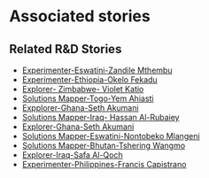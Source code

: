 # Associated stories

<!-- !!DO NOT REMOVE!! start autogenerated hyperlinks -->
## Related R&D Stories
- [Experimenter\-Eswatini\-Zandile Mthembu](/stories/?doc=Experimenter_SWZ)
- [Experimenter\-Ethiopia\-Okelo Fekadu](/stories/?doc=Experimenters_ETH)
- [Explorer\- Zimbabwe\- Violet Katio](/stories/?doc=Explorers_ZWE)
- [Solutions Mapper\-Togo\-Yem Ahiasti](/stories/?doc=SolutionMappers_TGO)
- [Expplorer\-Ghana\-Seth Akumani](/stories/?doc=Expplorer_GHA)
- [Solutions Mapper\-Iraq\- Hassan Al\-Rubaiey](/stories/?doc=SolutionMappers_IRQ)
- [Explorer\-Ghana\-Seth Akumani](/stories/?doc=Explorer_GHA)
- [Solutions Mapper\-Eswatini\-Nontobeko Mlangeni](/stories/?doc=SolutionMappers_SWZ)
- [Solutions Mapper\-Bhutan\-Tshering Wangmo](/stories/?doc=SolutionMappers_BTN)
- [Explorer\-Iraq\-Safa Al\-Qoch](/stories/?doc=Explorers_IRQ)
- [Experimenter\-Philippines\-Francis Capistrano](/stories/?doc=Experimenters_PHL)
<!-- !!DO NOT REMOVE!! end autogenerated hyperlinks -->